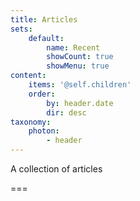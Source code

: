 ```yaml
---
title: Articles
sets:
    default:
        name: Recent
        showCount: true
        showMenu: true
content:
    items: '@self.children'
    order:
        by: header.date
        dir: desc
taxonomy:
    photon:
        - header
---
```


A collection of articles

===
